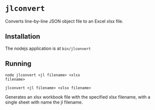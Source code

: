 # <code>jlconvert</code>

Converts line-by-line JSON object file to an Excel xlsx file.

## Installation

The nodejs application is at <code>bin/jlconvert</code>

## Running

<code>node jlconvert &lt;jl filename&gt; &lt;xlsx filename&gt;</code>

<code>jlconvert &lt;jl filename&gt; &lt;xlsx filename&gt;</code>

Generates an xlsx workbook file with the specified xlsx filename,
with a single sheet with name the jl filename.
